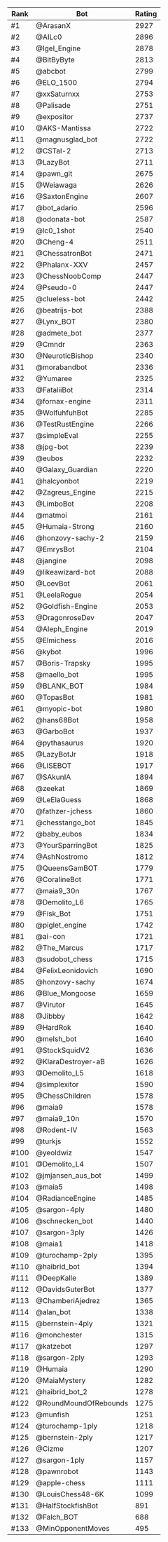 Rank|Bot|Rating
---|---|---
#1|@ArasanX|2927
#2|@AILc0|2896
#3|@Igel_Engine|2878
#4|@BitByByte|2813
#5|@abcbot|2799
#6|@ELO_1500|2794
#7|@xxSaturnxx|2753
#8|@Palisade|2751
#9|@expositor|2737
#10|@AKS-Mantissa|2722
#11|@magnusglad_bot|2722
#12|@CSTal-2|2713
#13|@LazyBot|2711
#14|@pawn_git|2675
#15|@Weiawaga|2626
#16|@SaxtonEngine|2607
#17|@bot_adario|2596
#18|@odonata-bot|2587
#19|@lc0_1shot|2540
#20|@Cheng-4|2511
#21|@ChessatronBot|2471
#22|@Phalanx-XXV|2457
#23|@ChessNoobComp|2447
#24|@Pseudo-0|2447
#25|@clueless-bot|2442
#26|@beatrijs-bot|2388
#27|@Lynx_BOT|2380
#28|@admete_bot|2377
#29|@Cmndr|2363
#30|@NeuroticBishop|2340
#31|@morabandbot|2336
#32|@Yumaree|2325
#33|@FataliiBot|2314
#34|@fornax-engine|2311
#35|@WolfuhfuhBot|2285
#36|@TestRustEngine|2266
#37|@simpleEval|2255
#38|@jpg-bot|2239
#39|@eubos|2232
#40|@Galaxy_Guardian|2220
#41|@halcyonbot|2219
#42|@Zagreus_Engine|2215
#43|@LimboBot|2208
#44|@matmoi|2161
#45|@Humaia-Strong|2160
#46|@honzovy-sachy-2|2159
#47|@EmrysBot|2104
#48|@jangine|2098
#49|@likeawizard-bot|2088
#50|@LoevBot|2061
#51|@LeelaRogue|2054
#52|@Goldfish-Engine|2053
#53|@DragonroseDev|2047
#54|@Aleph_Engine|2019
#55|@Elmichess|2016
#56|@kybot|1996
#57|@Boris-Trapsky|1995
#58|@maello_bot|1995
#59|@BLANK_BOT|1984
#60|@TopasBot|1981
#61|@myopic-bot|1980
#62|@hans68Bot|1958
#63|@GarboBot|1937
#64|@pythasaurus|1920
#65|@LazyBotJr|1918
#66|@LISEBOT|1917
#67|@SAkunIA|1894
#68|@zeekat|1869
#69|@LeElaGuess|1868
#70|@fathzer-jchess|1860
#71|@chesstango_bot|1845
#72|@baby_eubos|1834
#73|@YourSparringBot|1825
#74|@AshNostromo|1812
#75|@QueensGamBOT|1779
#76|@CoralineBot|1771
#77|@maia9_30n|1767
#78|@Demolito_L6|1765
#79|@Fisk_Bot|1751
#80|@piglet_engine|1742
#81|@ai-con|1721
#82|@The_Marcus|1717
#83|@sudobot_chess|1715
#84|@FelixLeonidovich|1690
#85|@honzovy-sachy|1674
#86|@Blue_Mongoose|1659
#87|@Virutor|1645
#88|@Jibbby|1642
#89|@HardRok|1640
#90|@melsh_bot|1640
#91|@StockSquidV2|1636
#92|@KlaraDestroyer-aB|1626
#93|@Demolito_L5|1618
#94|@simplexitor|1590
#95|@ChessChildren|1578
#96|@maia9|1578
#97|@maia9_10n|1570
#98|@Rodent-IV|1563
#99|@turkjs|1552
#100|@yeoldwiz|1547
#101|@Demolito_L4|1507
#102|@jmjansen_aus_bot|1499
#103|@maia5|1498
#104|@RadianceEngine|1485
#105|@sargon-4ply|1480
#106|@schnecken_bot|1440
#107|@sargon-3ply|1426
#108|@maia1|1418
#109|@turochamp-2ply|1395
#110|@haibrid_bot|1394
#111|@DeepKalle|1389
#112|@DavidsGuterBot|1377
#113|@ChamberiAjedrez|1365
#114|@alan_bot|1338
#115|@bernstein-4ply|1321
#116|@monchester|1315
#117|@katzebot|1297
#118|@sargon-2ply|1293
#119|@Humaia|1290
#120|@MaiaMystery|1282
#121|@haibrid_bot_2|1278
#122|@RoundMoundOfRebounds|1275
#123|@munfish|1251
#124|@turochamp-1ply|1218
#125|@bernstein-2ply|1217
#126|@Cizme|1207
#127|@sargon-1ply|1157
#128|@pawnrobot|1143
#129|@apple-chess|1111
#130|@LouisChess48-6K|1099
#131|@HalfStockfishBot|891
#132|@Falch_BOT|688
#133|@MinOpponentMoves|495
